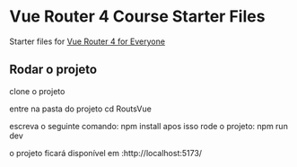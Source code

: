 # Vue Router 4 Course Starter Files
Starter files for [Vue Router 4 for Everyone](https://vueschool.io/courses/vue-router-4-for-everyone)


## Rodar o projeto

clone o projeto 

entre na pasta do projeto cd RoutsVue

escreva o seguinte comando:  npm install 
apos isso rode o projeto: npm run dev 

o projeto ficará disponível em :http://localhost:5173/